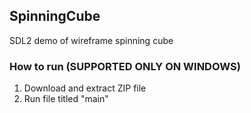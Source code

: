 ## SpinningCube
SDL2 demo of wireframe spinning cube

### How to run (SUPPORTED ONLY ON WINDOWS)
1. Download and extract ZIP file
2. Run file titled "main"
